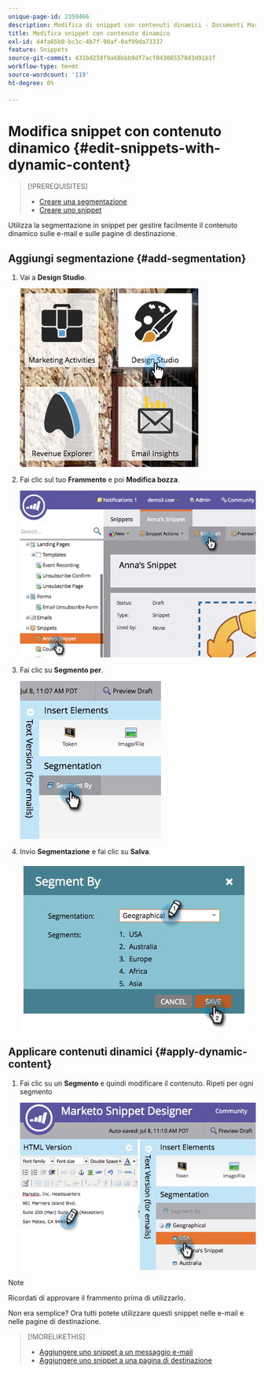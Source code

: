 ```yaml
---
unique-page-id: 2359466
description: Modifica di snippet con contenuti dinamici - Documenti Marketo - Documentazione del prodotto
title: Modifica snippet con contenuto dinamico
exl-id: 44fa65b0-bc3c-4b7f-90af-0af99da73337
feature: Snippets
source-git-commit: 431bd258f9a68bbb9df7acf043085578d3d91b1f
workflow-type: tm+mt
source-wordcount: '119'
ht-degree: 0%

---
```


# Modifica snippet con contenuto dinamico {#edit-snippets-with-dynamic-content}

>[!PREREQUISITES]
>
>* [Creare una segmentazione](/help/marketo/product-docs/personalization/segmentation-and-snippets/segmentation/create-a-segmentation.md)
>* [Creare uno snippet](/help/marketo/product-docs/personalization/segmentation-and-snippets/snippets/create-a-snippet.md)

Utilizza la segmentazione in snippet per gestire facilmente il contenuto dinamico sulle e-mail e sulle pagine di destinazione.

## Aggiungi segmentazione {#add-segmentation}

1. Vai a **Design Studio**.

   ![](assets/designstudio-1.png)

1. Fai clic sul tuo **Frammento** e poi **Modifica bozza**.

   ![](assets/image2014-9-16-8-3a59-3a14.png)

1. Fai clic su **Segmento per**.

   ![](assets/image2014-9-16-8-3a59-3a27.png)

1. Invio **Segmentazione** e fai clic su **Salva**.

   ![](assets/image2014-9-16-8-3a59-3a42.png)

## Applicare contenuti dinamici {#apply-dynamic-content}

1. Fai clic su un **Segmento** e quindi modificare il contenuto. Ripeti per ogni segmento

   ![](assets/image2014-9-16-8-3a59-3a59.png)

>[!NOTE]
>
>Ricordati di approvare il frammento prima di utilizzarlo.

Non era semplice? Ora tutti potete utilizzare questi snippet nelle e-mail e nelle pagine di destinazione.

>[!MORELIKETHIS]
>
>* [Aggiungere uno snippet a un messaggio e-mail](/help/marketo/product-docs/email-marketing/general/functions-in-the-editor/add-a-snippet-to-an-email.md)
>* [Aggiungere uno snippet a una pagina di destinazione](/help/marketo/product-docs/demand-generation/landing-pages/personalizing-landing-pages/add-a-snippet-to-a-landing-page.md)
